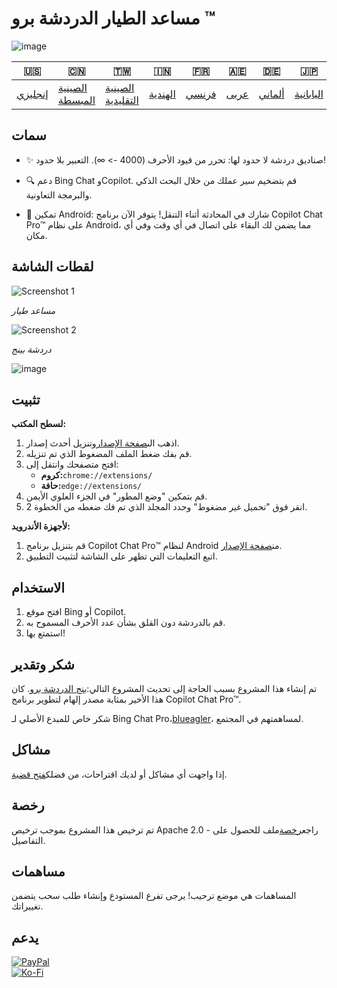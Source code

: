# مساعد الطيار الدردشة برو ™

![image](https://user-images.githubusercontent.com/69091361/297645227-67e62dd6-9322-4622-aa35-f7624fdf8698.png)

| 🇺🇸                 | 🇨🇳                               | 🇹🇼                                 | 🇮🇳                    | 🇫🇷                  | 🇦🇪                 | 🇩🇪                   | 🇯🇵                      | 🇪🇸                      |
| -------------------- | ---------------------------------- | ------------------------------------ | ----------------------- | --------------------- | -------------------- | ---------------------- | ------------------------- | ------------------------- |
| [إنجليزي](README.md) | [الصينية المبسطة](README.zh-CN.md) | [الصينية التقليدية](README.zh-TW.md) | [الهندية](README.hi.md) | [فرنسي](README.fr.md) | [عربى](README.ar.md) | [ألماني](README.de.md) | [اليابانية](README.ja.md) | [الأسبانية](README.es.md) |

## سمات

-   ✨ صناديق دردشة لا حدود لها: تحرر من قيود الأحرف (4000 -> ∞). التعبير بلا حدود!

-   🔍 دعم Bing Chat وCopilot. قم بتضخيم سير عملك من خلال البحث الذكي والبرمجة التعاونية.

-   📱 تمكين Android: شارك في المحادثة أثناء التنقل! يتوفر الآن برنامج Copilot Chat Pro™ على نظام Android، مما يضمن لك البقاء على اتصال في أي وقت وفي أي مكان.

## لقطات الشاشة

![Screenshot 1](https://user-images.githubusercontent.com/69091361/297644441-b17ea2d1-94c4-4543-92fd-d094bb8187c6.png)

_مساعد طيار_

![Screenshot 2](https://user-images.githubusercontent.com/69091361/297644588-1b3c7295-c6b2-46f9-9999-a99c95aad580.png)

_دردشة بينج_

![image](https://github.com/qzxtu/Copilot-Chat-Pro/assets/69091361/765cde2d-514f-449f-b88b-5cbef013560a)

## تثبيت

**لسطح المكتب:**

1.  اذهب الى[صفحة الإصدار](https://github.com/qzxtu/Copilot-Chat-Pro/releases)وتنزيل أحدث إصدار.
2.  قم بفك ضغط الملف المضغوط الذي تم تنزيله.
3.  افتح متصفحك وانتقل إلى:
    -   **كروم:**`chrome://extensions/`
    -   **حافة:**`edge://extensions/`
4.  قم بتمكين "وضع المطور" في الجزء العلوي الأيمن.
5.  انقر فوق "تحميل غير مضغوط" وحدد المجلد الذي تم فك ضغطه من الخطوة 2.

**لأجهزة الأندرويد:**

1.  قم بتنزيل برنامج Copilot Chat Pro™ لنظام Android من[صفحة الإصدار](https://github.com/qzxtu/Copilot-Chat-Pro/releases).
2.  اتبع التعليمات التي تظهر على الشاشة لتثبيت التطبيق.

## الاستخدام

1.  افتح موقع Bing أو Copilot.
2.  قم بالدردشة دون القلق بشأن عدد الأحرف المسموح به.
3.  استمتع بها!

## شكر وتقدير

تم إنشاء هذا المشروع بسبب الحاجة إلى تحديث المشروع التالي:[بنج الدردشة برو](https://github.com/blueagler/Bing-Chat-Pro). كان هذا الأخير بمثابة مصدر إلهام لتطوير برنامج Copilot Chat Pro™.

شكر خاص للمبدع الأصلي لـ Bing Chat Pro،[blueagler](https://github.com/blueagler)، لمساهمتهم في المجتمع.

## مشاكل

إذا واجهت أي مشاكل أو لديك اقتراحات، من فضلك[فتح قضية](https://github.com/qzxtu/copilot-chat-pro/issues).

## رخصة

تم ترخيص هذا المشروع بموجب ترخيص Apache 2.0 - راجع[رخصة](LICENSE)ملف للحصول على التفاصيل.

## مساهمات

المساهمات هي موضع ترحيب! يرجى تفرع المستودع وإنشاء طلب سحب يتضمن تغييراتك.

## يدعم

[![PayPal](https://img.shields.io/badge/PayPal-00457C?style=for-the-badge&logo=paypal&logoColor=white)](https://paypal.me/nova355killer)  
[![Ko-Fi](https://img.shields.io/badge/kofi-00457C?style=for-the-badge&logo=ko-fi&logoColor=white)](https://ko-fi.com/nova355)
